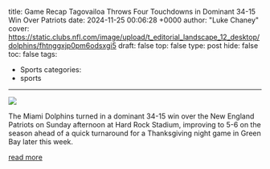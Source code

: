 title: Game Recap Tagovailoa Throws Four Touchdowns in Dominant 34-15 Win Over Patriots
date: 2024-11-25 00:06:28 +0000
author: "Luke Chaney"
cover: https://static.clubs.nfl.com/image/upload/t_editorial_landscape_12_desktop/dolphins/fhtnggxjp0pm6odsxgi5
draft: false
top: false
type: post
hide: false
toc: false
tags:
  - Sports
categories:
  - sports
---

![](https://static.clubs.nfl.com/image/upload/t_editorial_landscape_12_desktop/dolphins/fhtnggxjp0pm6odsxgi5)

The Miami Dolphins turned in a dominant 34-15 win over the New England Patriots on Sunday afternoon at Hard Rock Stadium, improving to 5-6 on the season ahead of a quick turnaround for a Thanksgiving night game in Green Bay later this week.

[read more](https://www.miamidolphins.com/news/game-recap-tagovailoa-throws-four-touchdowns-in-dominant-34-15-win-over-patriots)
